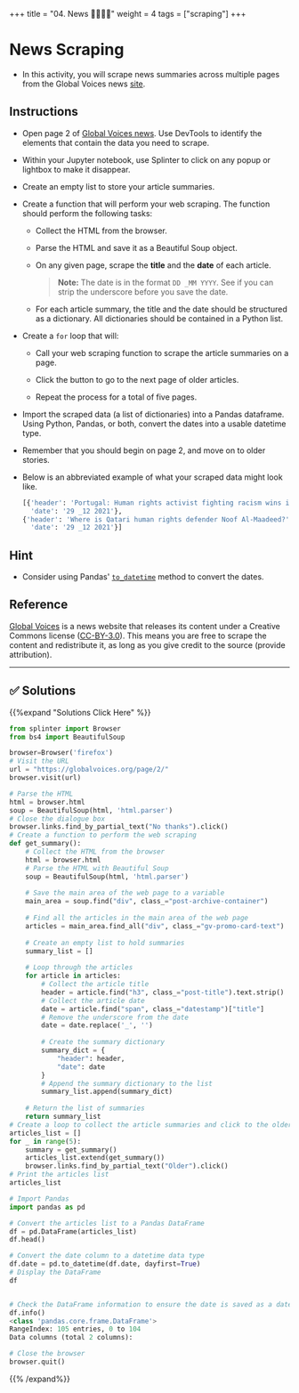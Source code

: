 +++
title = "04. News 👩‍🎓👨‍🎓"
weight = 4
tags = ["scraping"] 
+++


# News Scraping

* In this activity, you will scrape news summaries across multiple pages from the Global Voices news [site](https://globalvoices.org/page/2/).

## Instructions

* Open page 2 of [Global Voices news](https://globalvoices.org/page/2/). Use DevTools to identify the elements that contain the data you need to scrape.

* Within your Jupyter notebook, use Splinter to click on any popup or lightbox to make it disappear.

* Create an empty list to store your article summaries.

* Create a function that will perform your web scraping. The function should perform the following tasks:

  * Collect the HTML from the browser.

  * Parse the HTML and save it as a Beautiful Soup object.

  * On any given page, scrape the **title** and the **date** of each article.

    > **Note:** The date is in the format `DD _MM YYYY`. See if you can strip the underscore before you save the date.

  * For each article summary, the title and the date should be structured as a dictionary. All dictionaries should be contained in a Python list.

* Create a `for` loop that will:

  * Call your web scraping function to scrape the article summaries on a page.
  
  * Click the button to go to the next page of older articles.
  
  * Repeat the process for a total of five pages.

* Import the scraped data (a list of dictionaries) into a Pandas dataframe. Using Python, Pandas, or both, convert the dates into a usable datetime type.

* Remember that you should begin on page 2, and move on to older stories.

* Below is an abbreviated example of what your scraped data might look like.

  ```python
  [{'header': 'Portugal: Human rights activist fighting racism wins international award',
    'date': '29 _12 2021'},
  {'header': 'Where is Qatari human rights defender Noof Al-Maadeed?',
    'date': '29 _12 2021'}]
  ```

## Hint

* Consider using Pandas' [`to_datetime`](https://pandas.pydata.org/docs/reference/api/pandas.to_datetime.html) method to convert the dates.

## Reference

[Global Voices](https://globalvoices.org) is a news website that releases its content under a Creative Commons license ([CC-BY-3.0](https://creativecommons.org/licenses/by/3.0/)). This means you are free to scrape the content and redistribute it, as long as you give credit to the source (provide attribution).

- - -


## ✅ Solutions
{{%expand "Solutions Click Here" %}}
```python
from splinter import Browser
from bs4 import BeautifulSoup

browser=Browser('firefox')
# Visit the URL
url = "https://globalvoices.org/page/2/"
browser.visit(url)

# Parse the HTML
html = browser.html
soup = BeautifulSoup(html, 'html.parser')
# Close the dialogue box
browser.links.find_by_partial_text("No thanks").click()
# Create a function to perform the web scraping
def get_summary():
    # Collect the HTML from the browser
    html = browser.html
    # Parse the HTML with Beautiful Soup
    soup = BeautifulSoup(html, 'html.parser')
    
    # Save the main area of the web page to a variable
    main_area = soup.find("div", class_="post-archive-container")
    
    # Find all the articles in the main area of the web page
    articles = main_area.find_all("div", class_="gv-promo-card-text")
    
    # Create an empty list to hold summaries
    summary_list = []
    
    # Loop through the articles
    for article in articles:
        # Collect the article title
        header = article.find("h3", class_="post-title").text.strip()
        # Collect the article date
        date = article.find("span", class_="datestamp")["title"]
        # Remove the underscore from the date
        date = date.replace('_', '')
        
        # Create the summary dictionary
        summary_dict = {
            "header": header,
            "date": date
        }
        # Append the summary dictionary to the list
        summary_list.append(summary_dict)
        
    # Return the list of summaries
    return summary_list
# Create a loop to collect the article summaries and click to the older article pages 5 times
articles_list = []
for _ in range(5):
    summary = get_summary()
    articles_list.extend(get_summary())
    browser.links.find_by_partial_text("Older").click()
# Print the articles list
articles_list

# Import Pandas
import pandas as pd

# Convert the articles list to a Pandas DataFrame
df = pd.DataFrame(articles_list)
df.head()

# Convert the date column to a datetime data type
df.date = pd.to_datetime(df.date, dayfirst=True)
# Display the DataFrame
df


# Check the DataFrame information to ensure the date is saved as a datetime data type
df.info()
<class 'pandas.core.frame.DataFrame'>
RangeIndex: 105 entries, 0 to 104
Data columns (total 2 columns):

# Close the browser
browser.quit()
```
{{% /expand%}}

